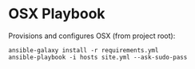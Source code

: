 OSX Playbook
============

Provisions and configures OSX (from project root):

```
ansible-galaxy install -r requirements.yml
ansible-playbook -i hosts site.yml --ask-sudo-pass
```
